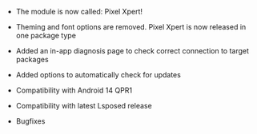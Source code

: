 - The module is now called: Pixel Xpert!  
- Theming and font options are removed. Pixel Xpert is now released in one package type  
- Added an in-app diagnosis page to check correct connection to target packages  
- Added options to automatically check for updates  
  
- Compatibility with Android 14 QPR1  
- Compatibility with latest Lsposed release  
  
- Bugfixes  
  
  